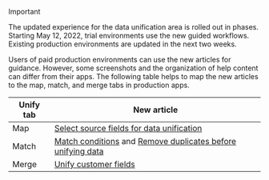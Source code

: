 > [!IMPORTANT]
> The updated experience for the data unification area is rolled out in phases. Starting May 12, 2022, trial environments use the new guided workflows. Existing production environments are updated in the next two weeks. 
>
> Users of paid production environments can use the new articles for guidance. However, some screenshots and the organization of help content can differ from their apps. The following table helps to map the new articles to the map, match, and merge tabs in production apps.
>
> Unify tab  |New article  |
> |---------|---------|
> |Map     |  [Select source fields for data unification](../map-entities.md)       |
> |Match     | [Match conditions](../match-entities.md) and [Remove duplicates before unifying data](../remove-duplicates.md)        |
> |Merge     |  [Unify customer fields](../merge-entities.md)       |
 